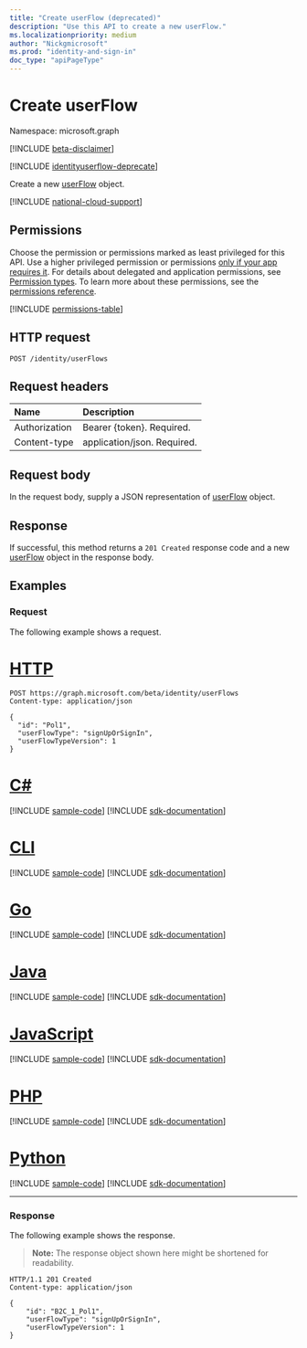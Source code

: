 ```yaml
---
title: "Create userFlow (deprecated)"
description: "Use this API to create a new userFlow."
ms.localizationpriority: medium
author: "Nickgmicrosoft"
ms.prod: "identity-and-sign-in"
doc_type: "apiPageType"
---
```


# Create userFlow

Namespace: microsoft.graph

[!INCLUDE [beta-disclaimer](../../includes/beta-disclaimer.md)]

[!INCLUDE [identityuserflow-deprecate](../../includes/identityuserflow-deprecate.md)]

Create a new [userFlow](../resources/identityuserflow.md) object.

[!INCLUDE [national-cloud-support](../../includes/all-clouds.md)]

## Permissions

Choose the permission or permissions marked as least privileged for this API. Use a higher privileged permission or permissions [only if your app requires it](/graph/permissions-overview#best-practices-for-using-microsoft-graph-permissions). For details about delegated and application permissions, see [Permission types](/graph/permissions-overview#permission-types). To learn more about these permissions, see the [permissions reference](/graph/permissions-reference).

<!-- { "blockType": "permissions", "name": "identityuserflow_post_userflows" } -->
[!INCLUDE [permissions-table](../includes/permissions/identityuserflow-post-userflows-permissions.md)]

## HTTP request

<!-- { "blockType": "ignored" } -->

```http
POST /identity/userFlows
```

## Request headers

| Name          | Description   |
|:--------------|:--------------|
| Authorization | Bearer {token}. Required. |
|Content-type | application/json. Required. |

## Request body

In the request body, supply a JSON representation of [userFlow](../resources/identityuserflow.md) object.

## Response

If successful, this method returns a `201 Created` response code and a new [userFlow](../resources/identityuserflow.md) object in the response body.

## Examples

### Request

The following example shows a request.

# [HTTP](#tab/http)
<!-- {
  "blockType": "request",
  "name": "create_identityuserflow_from_identitycontainer"
}-->

```http
POST https://graph.microsoft.com/beta/identity/userFlows
Content-type: application/json

{
  "id": "Pol1",
  "userFlowType": "signUpOrSignIn",
  "userFlowTypeVersion": 1
}
```

# [C#](#tab/csharp)
[!INCLUDE [sample-code](../includes/snippets/csharp/create-identityuserflow-from-identitycontainer-csharp-snippets.md)]
[!INCLUDE [sdk-documentation](../includes/snippets/snippets-sdk-documentation-link.md)]

# [CLI](#tab/cli)
[!INCLUDE [sample-code](../includes/snippets/cli/create-identityuserflow-from-identitycontainer-cli-snippets.md)]
[!INCLUDE [sdk-documentation](../includes/snippets/snippets-sdk-documentation-link.md)]

# [Go](#tab/go)
[!INCLUDE [sample-code](../includes/snippets/go/create-identityuserflow-from-identitycontainer-go-snippets.md)]
[!INCLUDE [sdk-documentation](../includes/snippets/snippets-sdk-documentation-link.md)]

# [Java](#tab/java)
[!INCLUDE [sample-code](../includes/snippets/java/create-identityuserflow-from-identitycontainer-java-snippets.md)]
[!INCLUDE [sdk-documentation](../includes/snippets/snippets-sdk-documentation-link.md)]

# [JavaScript](#tab/javascript)
[!INCLUDE [sample-code](../includes/snippets/javascript/create-identityuserflow-from-identitycontainer-javascript-snippets.md)]
[!INCLUDE [sdk-documentation](../includes/snippets/snippets-sdk-documentation-link.md)]

# [PHP](#tab/php)
[!INCLUDE [sample-code](../includes/snippets/php/create-identityuserflow-from-identitycontainer-php-snippets.md)]
[!INCLUDE [sdk-documentation](../includes/snippets/snippets-sdk-documentation-link.md)]

# [Python](#tab/python)
[!INCLUDE [sample-code](../includes/snippets/python/create-identityuserflow-from-identitycontainer-python-snippets.md)]
[!INCLUDE [sdk-documentation](../includes/snippets/snippets-sdk-documentation-link.md)]

---

### Response

The following example shows the response.

> **Note:** The response object shown here might be shortened for readability.

<!-- {
  "blockType": "response",
  "truncated": true,
  "@odata.type": "microsoft.graph.UserFlow"
} -->

```http
HTTP/1.1 201 Created
Content-type: application/json

{
    "id": "B2C_1_Pol1",
    "userFlowType": "signUpOrSignIn",
    "userFlowTypeVersion": 1
}
```

<!-- uuid: 16cd6b66-4b1a-43a1-adaf-3a886856ed98
2019-02-04 14:57:30 UTC -->
<!-- {
  "type": "#page.annotation",
  "description": "Create UserFlow",
  "keywords": "",
  "section": "documentation",
  "tocPath": "",
  "suppressions": [
    "Error: create_identityuserflow_from_identitycontainer/userFlowTypeVersion:\r\n      Expected type Single but actual was Int64. Property: userFlowTypeVersion, actual value: '1'"
  ]
}-->


